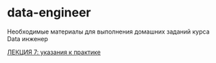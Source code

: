 # data-engineer
Необходимые материалы для выполнения домашних заданий курса Data инженер

[ЛЕКЦИЯ 7: указания к практике](lecture7/README.md)
